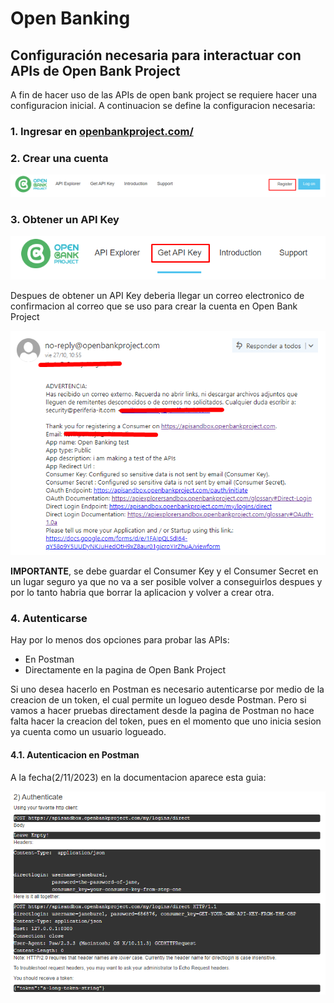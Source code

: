 # Open Banking

## Configuración necesaria para interactuar con APIs de Open Bank Project

A fin de hacer uso de las APIs de open bank project se requiere hacer una configuracion inicial. A continuacion se define la configuracion necesaria:

### **1**. Ingresar en [openbankproject.com/](https://apisandbox.openbankproject.com/ "Open Bank Project")
   
### **2**. Crear una cuenta
   
![Register](Register.png "Register")


### **3**. Obtener un API Key

![GetAPIKey](GetAPIKey.png "GetAPIKey")

Despues de obtener un API Key deberia llegar un correo electronico de confirmacion al correo que se uso para crear la cuenta en Open Bank Project

![ConfirmationEmail](ConfirmationEmail.png "ConfirmationEmail")

**IMPORTANTE**, se debe guardar el Consumer Key y el Consumer Secret en un lugar seguro ya que no va a ser posible volver a conseguirlos despues y por lo tanto habria que borrar la aplicacion y volver a crear otra.


### **4**.   Autenticarse

Hay por lo menos dos opciones para probar las APIs:


* En Postman
* Directamente en la pagina de Open Bank Project


Si uno desea hacerlo en Postman es necesario autenticarse por medio de la creacion de un token, el cual permite un logueo desde Postman. Pero si vamos a hacer pruebas directament desde la pagina de Postman no hace falta hacer la creacion del token, pues en el momento que uno inicia sesion ya cuenta como un usuario logueado. 


#### **4.1**.  Autenticacion en Postman

A la fecha(2/11/2023) en la documentacion aparece esta guia:

![Authenticate](img/Authenticate.png "Authenticate")


 

 

